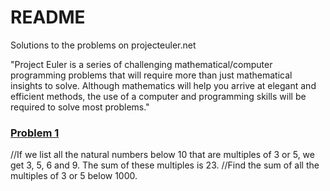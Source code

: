 # README

Solutions to the problems on projecteuler.net

"Project Euler is a series of challenging mathematical/computer programming problems that will require more than just mathematical insights to solve. Although mathematics will help you arrive at elegant and efficient methods, the use of a computer and programming skills will be required to solve most problems."

### [Problem 1](https://projecteuler.net/problem=1)

//If we list all the natural numbers below 10 that are multiples of 3 or 5, we get 3, 5, 6 and 9. The sum of these multiples is 23.
//Find the sum of all the multiples of 3 or 5 below 1000.
